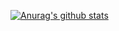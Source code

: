 
[![Anurag's github stats](https://github-readme-stats.vercel.app/api?username=geombong&show_icons=true&theme=radical)](https://github.com/anuraghazra/github-readme-stats)
